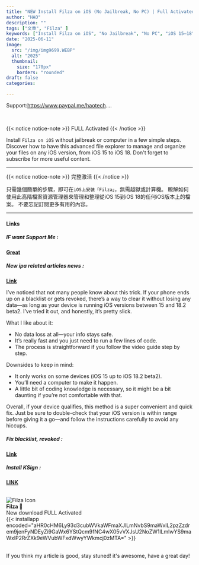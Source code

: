 ```yaml
---
title: "NEW Install Filza on iOS (No Jailbreak, No PC) | Full Activated on iOS 15–18!"
author: "HAO"
description: ""
tags: ["文章", "Filza" ]
keywords: ["Install Filza on iOS", "No Jailbreak", "No PC", "iOS 15–18"]
date: "2025-06-11"
image:
  src: "/img/img9699.WEBP"
  alt: "2025"
  thumbnail:
    size: "170px"
    borders: "rounded"
draft: false
categories:

---
```


Support:https://www.paypal.me/haotech....
<!--more-->

<br>

{{< notice notice-note >}}
FULL Activated
{{< /notice >}}

Install `Filza on iOS` without jailbreak or computer in a few simple steps. Discover how to have this advanced file explorer to manage and organize your files on any iOS version, from iOS 15 to iOS 18. Don't forget to subscribe for more useful content.

---

{{< notice notice-note >}}
完整激活
{{< /notice >}}

只需幾個簡單的步驟，即可在`iOS上安裝「Filza」`，無需越獄或計算機。 瞭解如何使用此高階檔案資源管理器來管理和整理從iOS 15到iOS 18的任何iOS版本上的檔案。 不要忘記訂閱更多有用的內容。

---

#### **Links**

##### **<font style="background: "> IF want Support Me :</font>** 
**[Great](https://www.paypal.me/haotech)**

##### **<font style="background: "> New ipa related articles news : </font>** 
**[Link](https://www.patreon.com/hao8?utm_medium=unknown&utm_source=join_link&utm_campaign=creatorshare_creator&utm_content=copyLink)**

I’ve noticed that not many people know about this trick. If your phone ends up on a blacklist or gets revoked, there’s a way to clear it without losing any data—as long as your device is running iOS versions between 15 and 18.2 beta2. I’ve tried it out, and honestly, it’s pretty slick.

What I like about it:

- No data loss at all—your info stays safe.
- It’s really fast and you just need to run a few lines of code.
- The process is straightforward if you follow the video guide step by step.

Downsides to keep in mind:

- It only works on some devices (iOS 15 up to iOS 18.2 beta2).
- You’ll need a computer to make it happen.
- A little bit of coding knowledge is necessary, so it might be a bit daunting if you’re not comfortable with that.

Overall, if your device qualifies, this method is a super convenient and quick fix. Just be sure to double-check that your iOS version is within range before giving it a go—and follow the instructions carefully to avoid any hiccups.

##### **<font style="background:  "> Fix blacklist, revoked :</font>** 
**[Link](https://haee.dpdns.org/post/fixverify-250318/)**

##### **<font style="background:  "> Install KSign :</font>** 
**[LINK](https://youtu.be/b-dakYIi368)**

<br>

<div class="app-card">
  <div class="app-info">
    <img class="app-icon" src="/img/250611.WEBP" alt="Filza Icon">
    <div class="app-details">
      <strong>Filza 📲</strong><br>
      New download FULL Activated
    </div>
  </div>
  <div class="app-download">
    {{< installapp encoded="aHR0cHM6Ly93d3cubWVkaWFmaXJlLmNvbS9maWxlL2pzZzdrem9jenFyNDEyZi9GaWx6YStQcm9fNC4wX05vVXJsU2NoZW1lLmlwYS9maWxlP2RrZXk9eWVubWFxdWwyYWkmcj0zMTA=" >}}
  </div>
</div>

<br>

If you think my article is good, stay stuned! it's awesome, have a great day!

